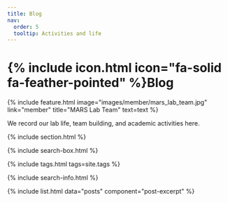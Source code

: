 ```yaml
---
title: Blog
nav:
  order: 5
  tooltip: Activities and life
---
```


# {% include icon.html icon="fa-solid fa-feather-pointed" %}Blog

{% include feature.html image="images/member/mars_lab_team.jpg" link="member" title="MARS Lab Team" text=text %}

We record our lab life, team building, and academic activities here.

{% include section.html %}

{% include search-box.html %}

{% include tags.html tags=site.tags %}

{% include search-info.html %}

{% include list.html data="posts" component="post-excerpt" %}
